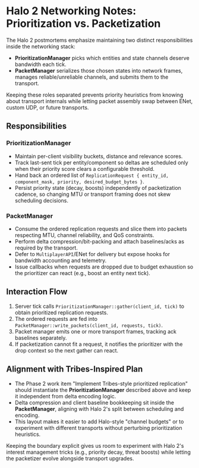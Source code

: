 # Halo 2 Networking Notes: Prioritization vs. Packetization

The Halo 2 postmortems emphasize maintaining two distinct responsibilities inside the networking stack:

- **PrioritizationManager** picks which entities and state channels deserve bandwidth each tick.
- **PacketManager** serializes those chosen states into network frames, manages reliable/unreliable channels, and submits them to the transport.

Keeping these roles separated prevents priority heuristics from knowing about transport internals while letting packet assembly swap between ENet, custom UDP, or future transports.

## Responsibilities

### PrioritizationManager
- Maintain per-client visibility buckets, distance and relevance scores.
- Track last-sent tick per entity/component so deltas are scheduled only when their priority score clears a configurable threshold.
- Hand back an ordered list of `ReplicationRequest { entity_id, component_mask, priority, desired_budget_bytes }`.
- Persist priority state (decay, boosts) independently of packetization cadence, so changing MTU or transport framing does not skew scheduling decisions.

### PacketManager
- Consume the ordered replication requests and slice them into packets respecting MTU, channel reliability, and QoS constraints.
- Perform delta compression/bit-packing and attach baselines/acks as required by the transport.
- Defer to `MultiplayerAPI`/ENet for delivery but expose hooks for bandwidth accounting and telemetry.
- Issue callbacks when requests are dropped due to budget exhaustion so the prioritizer can react (e.g., boost an entity next tick).

## Interaction Flow
1. Server tick calls `PrioritizationManager::gather(client_id, tick)` to obtain prioritized replication requests.
2. The ordered requests are fed into `PacketManager::write_packets(client_id, requests, tick)`.
3. Packet manager emits one or more transport frames, tracking ack baselines separately.
4. If packetization cannot fit a request, it notifies the prioritizer with the drop context so the next gather can react.

## Alignment with Tribes-Inspired Plan
- The Phase 2 work item "Implement Tribes-style prioritized replication" should instantiate the **PrioritizationManager** described above and keep it independent from delta encoding logic.
- Delta compression and client baseline bookkeeping sit inside the **PacketManager**, aligning with Halo 2's split between scheduling and encoding.
- This layout makes it easier to add Halo-style "channel budgets" or to experiment with different transports without perturbing prioritization heuristics.

Keeping the boundary explicit gives us room to experiment with Halo 2's interest management tricks (e.g., priority decay, threat boosts) while letting the packetizer evolve alongside transport upgrades.
